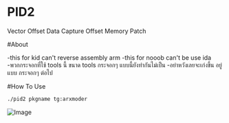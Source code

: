 # PID2
Vector Offset Data Capture Offset Memory Patch

#About

-this for kid can't reverse assembly arm
-this for nooob can't be use ida 
-พวกกระจอกที่ใช้ tools นี้ ขนาด tools กระจอกๆ แบบนี้ยังทำกันไม่เป็น
-อย่าหวังเลยจะเก่งขึ้น อยู่แบบ กระจอกๆ ต่อไป

#How To Use
```sh
./pid2 pkgname tg:arxmoder
```


![Image](https://github.com/user-attachments/assets/75f8e186-e9a9-4c9d-9857-8c4709d259d8)
